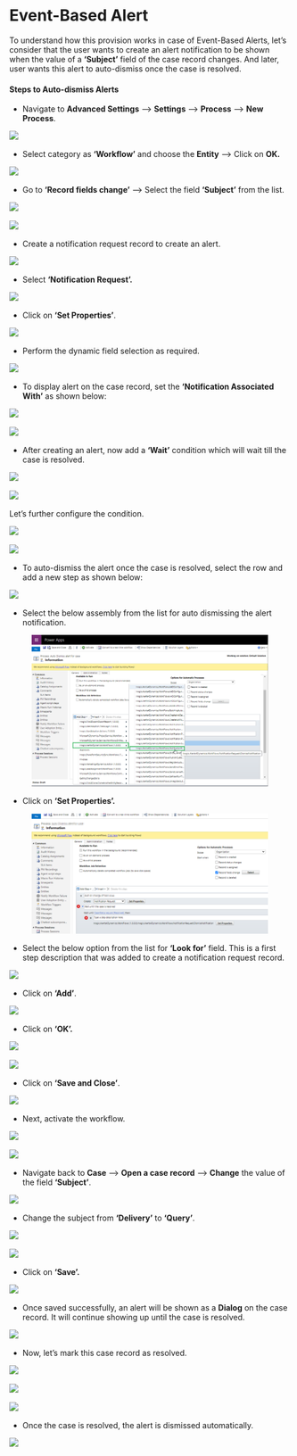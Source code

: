 # Event-Based Alert

To understand how this provision works in case of Event-Based Alerts,  let’s consider that the user wants to create an alert notification to be shown when the value of a **‘Subject’** field of the case record changes. And later, user wants this alert to auto-dismiss once the case is resolved.

#### Steps to Auto-dismiss Alerts

* Navigate to **Advanced Settings** --> **Settings** --> **Process** --> **New Process**.

![](<../../../.gitbook/assets/Event\_1 (1).png>)

* Select category as **‘Workflow’** and choose the **Entity** --> Click on **OK.**

![](<../../../.gitbook/assets/Event\_2 (2).png>)

* Go to **‘Record fields change’** --> Select the field **‘Subject’** from the list.

![](<../../../.gitbook/assets/Event\_3 (3).png>)

![](../../../.gitbook/assets/Event\_4.png)

* Create a notification request record to create an alert.

![](<../../../.gitbook/assets/Event\_5 (3).png>)

* Select **‘Notification Request’.**

![](<../../../.gitbook/assets/Event\_6 (1).png>)

* Click on **‘Set Properties’**.

![](<../../../.gitbook/assets/Event\_7 (3).png>)

* Perform the dynamic field selection as required.

![](../../../.gitbook/assets/Event\_8.png)

* To display alert on the case record, set the **‘Notification Associated With’** as shown below:

![](../../../.gitbook/assets/Event\_9.png)

![](../../../.gitbook/assets/Event\_10.png)

* After creating an alert, now add a **‘Wait’** condition which will wait till the case is resolved.

![](../../../.gitbook/assets/Event\_11.png)

![](../../../.gitbook/assets/Event\_12.png)

Let’s further configure the condition.

![](../../../.gitbook/assets/Event\_13.png)

![](../../../.gitbook/assets/Event\_14.png)

* To auto-dismiss the alert once the case is resolved, select the row and add a new step as shown below:

![](../../../.gitbook/assets/Event\_15.png)

* Select the below assembly from the list for auto dismissing the alert notification.

<figure><img src="../../../.gitbook/assets/16 (3).png" alt=""><figcaption></figcaption></figure>

* Click on **‘Set Properties’.**

<figure><img src="../../../.gitbook/assets/17 (2).png" alt=""><figcaption></figcaption></figure>

* Select the below option from the list for **‘Look for’** field. This is a first step description that was added to create a notification request record.

![](../../../.gitbook/assets/Event\_18.png)

* Click on **‘Add’**.

![](../../../.gitbook/assets/Event\_19.png)

* Click on **‘OK’.**

![](../../../.gitbook/assets/Event\_20.png)

![](../../../.gitbook/assets/Event\_21.png)

* Click on **‘Save and Close’**.

![](../../../.gitbook/assets/Event\_22.png)

* Next, activate the workflow.

![](../../../.gitbook/assets/Event\_23.png)

![](../../../.gitbook/assets/Event\_24.png)

* Navigate back to **Case** --> **Open a case record** --> **Change** the value of the field **‘Subject’**.

![](../../../.gitbook/assets/event\_25.png)

* Change the subject from **‘Delivery’** to **‘Query’**.

![](../../../.gitbook/assets/Event\_26.png)

![](../../../.gitbook/assets/Event\_27.png)

* Click on **‘Save’.**

![](../../../.gitbook/assets/Event\_28.png)

* Once saved successfully, an alert will be shown as a **Dialog** on the case record. It will continue showing up until the case is resolved.

![](../../../.gitbook/assets/Event\_29.png)

* Now, let’s mark this case record as resolved.

![](../../../.gitbook/assets/Event\_30.png)

![](../../../.gitbook/assets/Event\_31.png)

![](../../../.gitbook/assets/Event\_32.png)

* Once the case is resolved, the alert is dismissed automatically.

![](../../../.gitbook/assets/Event\_33.png)

